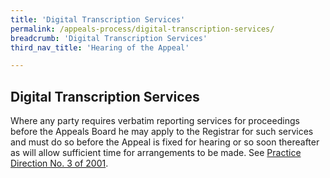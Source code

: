 ```yaml
---
title: 'Digital Transcription Services'
permalink: /appeals-process/digital-transcription-services/
breadcrumb: 'Digital Transcription Services'
third_nav_title: 'Hearing of the Appeal'

---
```



Digital Transcription Services
---

Where any party requires verbatim reporting services for proceedings before the Appeals Board he may apply to the Registrar for such services and must do so before the Appeal is fixed for hearing or so soon thereafter as will allow sufficient time for arrangements to be made.  See [Practice Direction No. 3 of 2001](/files/Services-DTS.pdf). 
